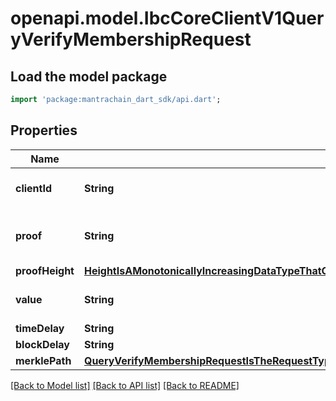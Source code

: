 # openapi.model.IbcCoreClientV1QueryVerifyMembershipRequest

## Load the model package
```dart
import 'package:mantrachain_dart_sdk/api.dart';
```

## Properties
Name | Type | Description | Notes
------------ | ------------- | ------------- | -------------
**clientId** | **String** | client unique identifier. | [optional] 
**proof** | **String** | the proof to be verified by the client. | [optional] 
**proofHeight** | [**HeightIsAMonotonicallyIncreasingDataTypeThatCanBeComparedAgainstAnotherHeightForThePurposesOfUpdatingAndFreezingClients**](HeightIsAMonotonicallyIncreasingDataTypeThatCanBeComparedAgainstAnotherHeightForThePurposesOfUpdatingAndFreezingClients.md) |  | [optional] 
**value** | **String** | the value which is proven. | [optional] 
**timeDelay** | **String** |  | [optional] 
**blockDelay** | **String** |  | [optional] 
**merklePath** | [**QueryVerifyMembershipRequestIsTheRequestTypeForTheQueryVerifyMembershipRPCMethodMerklePath**](QueryVerifyMembershipRequestIsTheRequestTypeForTheQueryVerifyMembershipRPCMethodMerklePath.md) |  | [optional] 

[[Back to Model list]](../README.md#documentation-for-models) [[Back to API list]](../README.md#documentation-for-api-endpoints) [[Back to README]](../README.md)


